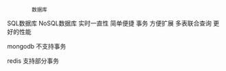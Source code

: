             数据库
SQL数据库                          NoSQL数据库
实时一直性                          简单便捷
事务                               方便扩展
多表联合查询                        更好的性能

mongodb 不支持事务

redis 支持部分事务
